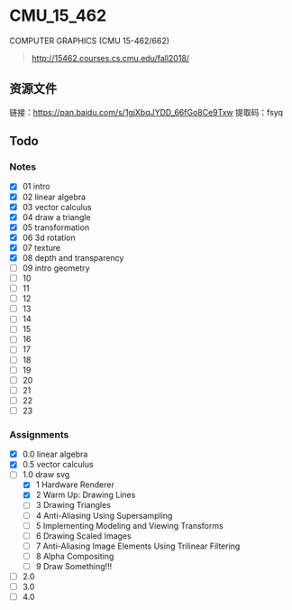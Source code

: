 # CMU_15_462
COMPUTER GRAPHICS (CMU 15-462/662)

> http://15462.courses.cs.cmu.edu/fall2018/

## 资源文件

链接：https://pan.baidu.com/s/1gjXbqJYDD_66fGo8Ce9Txw 
提取码：fsyq 

## Todo

### Notes


- [x] 01 intro
- [x] 02 linear algebra
- [x] 03 vector calculus
- [x] 04 draw a triangle
- [x] 05 transformation
- [x] 06 3d rotation
- [x] 07 texture
- [x] 08 depth and transparency
- [ ] 09 intro geometry
- [ ] 10
- [ ] 11
- [ ] 12
- [ ] 13
- [ ] 14
- [ ] 15
- [ ] 16
- [ ] 17
- [ ] 18
- [ ] 19
- [ ] 20
- [ ] 21
- [ ] 22
- [ ] 23
### Assignments

- [x] 0.0 linear algebra
- [x] 0.5 vector calculus
- [ ] 1.0 draw svg
  - [x] 1 Hardware Renderer
  - [x] 2 Warm Up: Drawing Lines
  - [ ] 3 Drawing Triangles
  - [ ] 4 Anti-Aliasing Using Supersampling
  - [ ] 5 Implementing Modeling and Viewing Transforms
  - [ ] 6 Drawing Scaled Images
  - [ ] 7 Anti-Aliasing Image Elements Using Trilinear Filtering
  - [ ] 8 Alpha Compositing
  - [ ] 9 Draw Something!!!
- [ ] 2.0
- [ ] 3.0
- [ ] 4.0